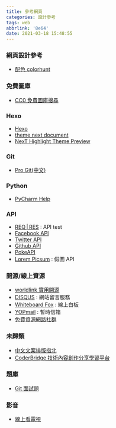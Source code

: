 ```yaml
---
title: 參考網頁
categories: 設計參考
tags: web
abbrlink: '8e64'
date: 2021-03-18 15:48:55
---
```


### 網頁設計參考
+ [配色 colorhunt](https://colorhunt.co/)

### 免費圖庫
+ [CC0 免費圖庫搜尋](https://cc0.wfublog.com/)

<!--more-->
### Hexo
+ [Hexo](https://hexo.io/zh-tw/)
+ [theme next document](https://theme-next.iissnan.com/)
+ [NexT Highlight Theme Preview](https://theme-next.js.org/highlight/)

### Git
+ [Pro Git(中文)](http://iissnan.com/progit/index.zh-tw.html)

### Python
+ [PyCharm Help](https://www.jetbrains.com/help/pycharm/quick-start-guide.html)

### API
+ [REQ | RES](https://reqres.in/) : API test
+ [Facebook API](https://developers.facebook.com/tools?locale=zh_TW)
+ [Twitter API](https://developer.twitter.com/en/docs/twitter-api)
+ [Github API](https://github.com/HackerNews/API)
+ [PokeAPI](https://pokeapi.co/)
+ [Lorem Picsum](https://picsum.photos/) : 假圖 API

### 開源/線上資源
+ [worldlink 實用開源](https://www.worldlink.com.cn/zh_tw/osdir/pos?properties%5B55%5D%5B0%5D=1.html)
+ [DISQUS](https://disqus.com/) : 網站留言服務
+ [Whiteboard Fox](https://r8.whiteboardfox.com/) : 線上白板
+ [YOPmail](http://www.yopmail.com/zh/) : 暫時信箱
+ [免費資源網路社群](https://free.com.tw/)

### 未歸類
+ [中文文案排版指北](https://github.com/sparanoid/chinese-copywriting-guidelines)
+ [CoderBridge 技術內容創作分享學習平台](https://zh-tw.coderbridge.com/)

### 題庫
+ [Git 面試題](https://gitbook.tw/interview)

### 影音
+ [線上看電視](https://tv.wfuapp.com/)


